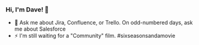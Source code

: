 ### Hi, I'm Dave! 👋

- 💬 Ask me about Jira, Confluence, or Trello. On odd-numbered days, ask me about Salesforce
- ⚡ I'm still waiting for a "Community" film. #sixseasonsandamovie
